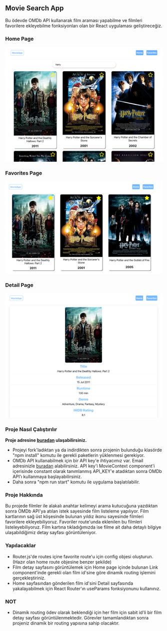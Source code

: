 ## Movie Search App

Bu ödevde OMDb API kullanarak film araması yapabilme ve filmleri favorilere ekleyebilme fonksiyonları olan bir React uygulaması geliştireceğiz.

### Home Page

![movie-search-app](https://raw.githubusercontent.com/Kodluyoruz/taskforce/react/react-js/movie-search-app/figures/movie-search-app.png)

### Favorites Page

![favorites](https://raw.githubusercontent.com/Kodluyoruz/taskforce/react/react-js/movie-search-app/figures/favorites.png)


### Detail Page

![detail](https://raw.githubusercontent.com/Kodluyoruz/taskforce/react/react-js/movie-search-app/figures/detail.png)


### Proje Nasıl Çalıştırılır

**Proje adresine [buradan](https://github.com/Kodluyoruz/movie-search-app) ulaşabilirsiniz.**

- Projeyi fork'ladıktan ya da indirdikten sonra projenin bulunduğu klasörde "npm install" komutu ile gerekli paketlerin yüklenmesi gerekiyor.
- OMDb API kullanabilmek için bir API key'e ihtiyacımız var. Email adresinizle [buradan](http://www.omdbapi.com/apikey.aspx) alabilirsiniz. API key'i MovieContext component'i içerisinde constant olarak tanımlanmış API_KEY'e atadıktan sonra OMDb API'ı kullanmaya başlayabilirsiniz.
- Daha sonra "npm run start" komutu ile uygulama başlatılabilir.

### Proje Hakkında

Bu projede filmler ile alakalı anahtar kelimeyi arama kutucuğuna yazdıktan sonra OMDb API'ya atılan istek sayesinde film listeleme yapılıyor. Film kartlarının sağ üst köşesinde bulunan yıldız ikonu sayesinde filmleri favorilere ekleyebiliyoruz. Favoriler route'unda eklenilen bu filmleri listeleyebiliyoruz. Film kartına tıkladığımızda ise filme ait daha detaylı bilgiye ulaşabildiğimiz detay sayfası görüntüleniyor.

### Yapılacaklar

- Router.js'de routes içine favorite route'u için config objesi oluşturun. (Hazır olan home route objesine benzer şekilde)
- Film detay sayfasını görüntülemek için Home page içinde bulunan Link component'inde gerekli olan film id'sine göre dinamik routing işlemini gerçekleştiriniz.
- Home sayfasından gönderilen film id'sini Detail sayfasında yakalayabilmek için React Router'ın useParams fonksiyonunu kullanınız.

### NOT
- Dinamik routing ödev olarak beklendiği için her film için sabit id'li bir film detay sayfası görüntülenmektedir. Görevler tamamlandıktan sonra projeniz dinamik bir routing yapısına sahip olacaktır. 

